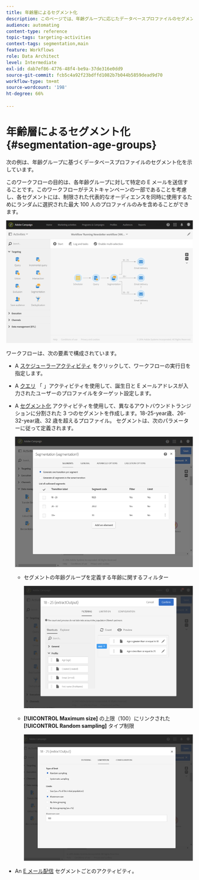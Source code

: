 ```yaml
---
title: 年齢層によるセグメント化
description: このページでは、年齢グループに応じたデータベースプロファイルのセグメント化について説明します。 このワークフローの目的は、各年齢グループに対して特定の E メールを送信することです。
audience: automating
content-type: reference
topic-tags: targeting-activities
context-tags: segmentation,main
feature: Workflows
role: Data Architect
level: Intermediate
exl-id: dab7ef86-4776-48f4-be9a-37de316e0dd9
source-git-commit: fcb5c4a92f23bdffd1082b7b044b5859dead9d70
workflow-type: tm+mt
source-wordcount: '198'
ht-degree: 66%

---
```


# 年齢層によるセグメント化 {#segmentation-age-groups}

次の例は、年齢グループに基づくデータベースプロファイルのセグメント化を示しています。

このワークフローの目的は、各年齢グループに対して特定の E メールを送信することです。このワークフローがテストキャンペーンの一部であることを考慮し、各セグメントには、制限された代表的なオーディエンスを同時に使用するためにランダムに選択された最大 100 人のプロファイルのみを含めることができます。

![](assets/wkf_segment_example_4.png)

ワークフローは、次の要素で構成されています。

* A [スケジューラーアクティビティ](../../automating/using/segmentation.md) をクリックして、ワークフローの実行日を指定します。
* A [クエリ](../../automating/using/query.md) 「 」アクティビティを使用して、誕生日と E メールアドレスが入力されたユーザーのプロファイルをターゲット設定します。
* A [セグメント化](../../automating/using/segmentation.md) アクティビティを使用して、異なるアウトバウンドトランジションに分割された 3 つのセグメントを作成します。18-25-year歳、26-32-year歳、32 歳を超えるプロファイル。 セグメントは、次のパラメーターに従って定義されます。

   ![](assets/wkf_segment_example_3.png)

   * セグメントの年齢グループを定義する年齢に関するフィルター

      ![](assets/wkf_segment_new_segment.png)

   * **[!UICONTROL Maximum size]** の上限（100）にリンクされた **[!UICONTROL Random sampling]** タイプ制限

      ![](assets/wkf_segment_example_1.png)

* An [E メール配信](../../automating/using/email-delivery.md) セグメントごとのアクティビティ。
